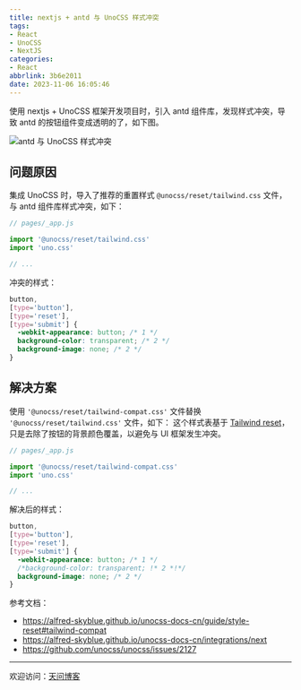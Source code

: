 ```yaml
---
title: nextjs + antd 与 UnoCSS 样式冲突
tags:
- React
- UnoCSS
- NextJS
categories:
- React
abbrlink: 3b6e2011
date: 2023-11-06 16:05:46
---
```


使用 nextjs + UnoCSS 框架开发项目时，引入 antd 组件库，发现样式冲突，导致 antd 的按钮组件变成透明的了，如下图。

![antd 与 UnoCSS 样式冲突](https://tiven.cn/static/img/unocss-01-qUMPFlsn.jpg)

[//]: # (<!-- more -->)

## 问题原因

集成 UnoCSS 时，导入了推荐的重置样式 `@unocss/reset/tailwind.css` 文件，与 antd 组件库样式冲突，如下：

```jsx
// pages/_app.js

import '@unocss/reset/tailwind.css'
import 'uno.css'

// ...
```

冲突的样式：

```css
button,
[type='button'],
[type='reset'],
[type='submit'] {
  -webkit-appearance: button; /* 1 */
  background-color: transparent; /* 2 */
  background-image: none; /* 2 */
}
```

## 解决方案

使用 `'@unocss/reset/tailwind-compat.css'` 文件替换 `'@unocss/reset/tailwind.css'` 文件，如下：
这个样式表基于 [Tailwind reset](https://alfred-skyblue.github.io/unocss-docs-cn/guide/style-reset#tailwind "Tailwind reset")，只是去除了按钮的背景颜色覆盖，以避免与 UI 框架发生冲突。

```jsx
// pages/_app.js

import '@unocss/reset/tailwind-compat.css'
import 'uno.css'

// ...
```

解决后的样式：

```css
button,
[type='button'],
[type='reset'],
[type='submit'] {
  -webkit-appearance: button; /* 1 */
  /*background-color: transparent; !* 2 *!*/
  background-image: none; /* 2 */
}
```

参考文档：

- https://alfred-skyblue.github.io/unocss-docs-cn/guide/style-reset#tailwind-compat
- https://alfred-skyblue.github.io/unocss-docs-cn/integrations/next
- https://github.com/unocss/unocss/issues/2127

---

欢迎访问：[天问博客](https://tiven.cn/p/3b6e2011/ "天问博客-专注于大前端技术")

